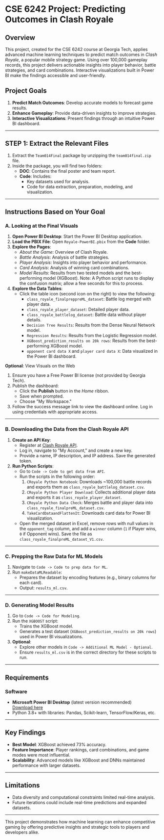 # CSE 6242 Project: Predicting Outcomes in Clash Royale

## Overview
This project, created for the CSE 6242 course at Georgia Tech, applies advanced machine learning techniques to predict match outcomes in *Clash Royale*, a popular mobile strategy game. Using over 100,000 gameplay records, this project delivers actionable insights into player behavior, battle strategies, and card combinations. Interactive visualizations built in Power BI make the findings accessible and user-friendly.

## Project Goals
1. **Predict Match Outcomes**: Develop accurate models to forecast game results.
2. **Enhance Gameplay**: Provide data-driven insights to improve strategies.
3. **Interactive Visualizations**: Present findings through an intuitive Power BI dashboard.

---

## STEP 1: Extract the Relevant Files
1. Extract the `Team014Final` package by unzipping the `team014final.zip` file.
2. Inside the package, you will find two folders:
   - **DOC**: Contains the final poster and team report.
   - **Code**: Includes:
     - Key datasets used for analysis.
     - Code for data extraction, preparation, modeling, and visualization.

---

## Instructions Based on Your Goal

### A. Looking at the Final Visuals
1. **Open Power BI Desktop**: Start the Power BI Desktop application.
2. **Load the PBIX File**: Open `Royale-PowerBI.pbix` from the **Code** folder.
3. **Explore the Pages**:
   - *About the Game*: Overview of Clash Royale.
   - *Battle Analysis*: Analysis of battle strategies.
   - *Player Analysis*: Insights into player behavior and performance.
   - *Card Analysis*: Analysis of winning card combinations.
   - *Model Results*: Results from two tested models and the best-performing model (XGBoost). Note: A Python script runs to display the confusion matrix; allow a few seconds for this to process.
4. **Explore the Data Tables**:
   - Click the table icon (second icon on the right) to view the following:
     - `class_royale_finalpreppreML_dataset`: Battle log merged with player data.
     - `class_royale_player_dataset`: Detailed player data.
     - `class_royale_battlelog_dataset`: Battle data without player details.
     - `Decision Tree Results`: Results from the Dense Neural Network model.
     - `Regression Results`: Results from the Logistic Regression model.
     - `XGBoost_prediction_results on 20k rows`: Results from the best-performing XGBoost model.
     - `opponent card data X` and `player card data X`: Data visualized in the Power BI dashboard.

**Optional**: View Visuals on the Web  
1. Ensure you have a Free Power BI license (not provided by Georgia Tech).  
2. Publish the dashboard:
   - Click the **Publish** button in the *Home* ribbon.
   - Save when prompted.
   - Choose "My Workspace."
3. Follow the success message link to view the dashboard online. Log in using credentials with appropriate access.

---

### B. Downloading the Data from the Clash Royale API
1. **Create an API Key**:
   - Register at [Clash Royale API](https://developer.clashroyale.com/#/).
   - Log in, navigate to "My Account," and create a new key.
   - Provide a name, IP description, and IP address. Save the generated token.
2. **Run Python Scripts**:
   - Go to `Code -> Code to get data from API`.
   - Run the scripts in the following order:
     1. `CRoyale Python Notebook`: Downloads ~100,000 battle records and exports them as `class_royale_battlelog_dataset.csv`.
     2. `CRoyale Python Player Download`: Collects additional player data and exports it as `class_royale_player_dataset`.
     3. `CRoyale Python Data Check`: Merges battle and player data into `class_royale_finalpreML_dataset.csv`.
     4. `TakeCardDataandFlattenIt`: Downloads card data for Power BI visualization.
   - Open the merged dataset in Excel, remove rows with null values in the `opponent_tag` column, and add a `winner` column (`1` if Player wins, `0` if Opponent wins). Save the file as `class_royale_finalpreML_dataset_V1.csv`.

---

### C. Prepping the Raw Data for ML Models
1. Navigate to `Code -> Code to prep data for ML`.
2. Run `makeDataMLReadable`:
   - Prepares the dataset by encoding features (e.g., binary columns for each card).
   - Output: `results_ml.csv`.

---

### D. Generating Model Results
1. Go to `Code -> Code for Modeling`.
2. Run the `XGBOOST` script:
   - Trains the XGBoost model.
   - Generates a test dataset (`XGBoost_prediction_results on 20k rows`) used in Power BI visualizations.
3. **Optional**:
   - Explore other models in `Code -> Additional ML Model - Optional`.
   - Ensure `results_ml.csv` is in the correct directory for these scripts to run.

---

## Requirements
### Software
- **Microsoft Power BI Desktop** (latest version recommended)  
  [Download here](https://www.microsoft.com/en-us/download/details.aspx?id=58494)
- Python 3.8+ with libraries: Pandas, Scikit-learn, TensorFlow/Keras, etc.

---

## Key Findings
- **Best Model**: XGBoost achieved 73% accuracy.
- **Feature Importance**: Player rankings, card combinations, and game modes were most influential.
- **Scalability**: Advanced models like XGBoost and DNNs maintained performance with larger datasets.

---

## Limitations
- Data diversity and computational constraints limited real-time analysis.
- Future iterations could include real-time predictions and expanded datasets.

---

This project demonstrates how machine learning can enhance competitive gaming by offering predictive insights and strategic tools to players and developers alike.

